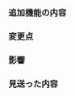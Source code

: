 ### 追加機能の内容
<!-- 例: testの導入  -->

### 変更点
<!-- 例: test関連ファイルを追加、github actionsのワークフロー設定、見た目上の変化はなし -->

### 影響
<!-- 例: スナップショットテストを行なったため、大幅なレイアウト変更の際には、スナップショットファイルの削除後にテストを行う必要がある -->

### 見送った内容
<!-- 例: axios部分のテスト実装に、調査が必要なため、pagesテストの追加は次回に行う -->

